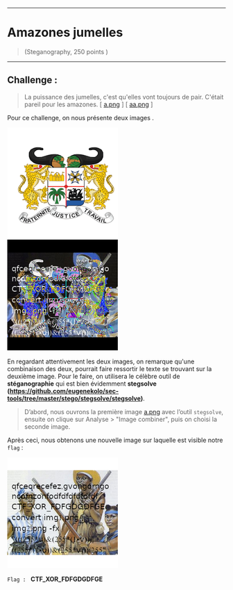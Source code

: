 * * *
# Amazones jumelles
> (Steganography, 250 points )
---
## Challenge :
> La puissance des jumelles, c'est qu'elles vont toujours de pair. C'était pareil pour les amazones.  [ [a.png](File/a.png ) ] [ [aa.png](File/aa.png ) ]

Pour ce challenge, on nous présente deux images .

<img src="File/a.png"> <img src="File/aa.png">

En regardant attentivement les deux images, on remarque qu'une combinaison des deux, pourrait faire ressortir le texte se trouvant sur la deuxième image. Pour le faire, on utilisera le célèbre outil de **stéganographie** qui est bien évidemment **stegsolve (https://github.com/eugenekolo/sec-tools/tree/master/stego/stegsolve/stegsolve)**.

> D’abord, nous ouvrons la première image [a.png](File/a.png ) avec l’outil ```stegsolve```, ensuite on clique sur  Analyse > "Image combiner", puis on choisi la seconde image.

Après ceci, nous obtenons une nouvelle image sur laquelle est visible notre ```flag``` : 

<img src="File/aaa.png">

```Flag : ``` **CTF_XOR_FDFGDGDFGE**

